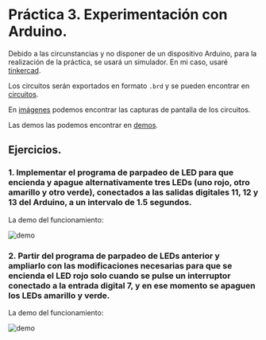 # Práctica 3.  Experimentación con Arduino.

Debido a las circunstancias y no disponer de un dispositivo Arduino, para la realización de la práctica, se usará un simulador. En mi caso, usaré [tinkercad](https://www.tinkercad.com).

Los circuitos serán exportados en formato `.brd` y se pueden encontrar en [circuitos](https://github.com/sergiovp/PDIH/blob/master/Pr%C3%A1cticas/P3/circuitos/).

En [imágenes](https://github.com/sergiovp/PDIH/tree/master/Pr%C3%A1cticas/P3/im%C3%A1genes) podemos encontrar las capturas de pantalla de los circuitos.

Las demos las podemos encontrar en [demos](https://github.com/sergiovp/PDIH/tree/master/Pr%C3%A1cticas/P3/demos).

## Ejercicios.

### 1. Implementar el programa de parpadeo de LED para que encienda y apague alternativamente tres LEDs (uno rojo, otro amarillo y otro verde), conectados a las salidas digitales 11, 12 y 13 del Arduino, a un intervalo de 1.5 segundos.

La demo del funcionamiento:

![demo](https://github.com/sergiovp/PDIH/blob/master/Pr%C3%A1cticas/P3/demos/ejercicio1.gif)

### 2. Partir del programa de parpadeo de LEDs anterior y ampliarlo con las modificaciones necesarias para que se encienda el LED rojo solo cuando se pulse un interruptor conectado a la entrada digital 7, y en ese momento se apaguen los LEDs amarillo y verde.

La demo del funcionamiento:

![demo](https://github.com/sergiovp/PDIH/blob/master/Pr%C3%A1cticas/P3/demos/ejercicio2.gif)

